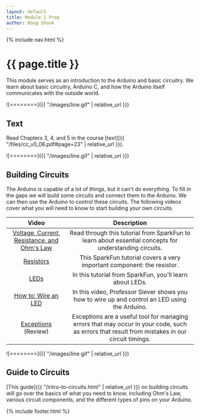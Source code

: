 ```yaml
---
layout: default
title: Module 2 Prep
author: Doug Shook
---
```

{% include nav.html %}

# {{ page.title }}

This module serves as an introduction to the Arduino and basic circuitry. We learn about basic circuitry, Arduino C, and how the Arduino itself communicates with the outside world.

![========]({{ "/images/line.gif" | relative_url }})

## Text

Read Chapters 3, 4, and 5 in the course
[text]({{ "/files/cc_v0_06.pdf#page=23" | relative_url }}).

![========]({{ "/images/line.gif" | relative_url }})

## Building Circuits

The Arduino is capable of a lot of things, but it can't do everything. To fill in the gaps we will build some circuits and connect them to the Arduino. We can then use the Arduino to control these circuits. The following videos cover what you will need to know to start building your own circuits.

| Video | Description |
|:-----:|:-----------:|
|[Voltage, Current, Resistance, and Ohm's Law](https://learn.sparkfun.com/tutorials/voltage-current-resistance-and-ohms-law) | Read through this tutorial from SparkFun to learn about essential concepts for understanding circuits. |
|[Resistors](https://learn.sparkfun.com/tutorials/resistors) | This SparkFun tutorial covers a very important component: the resistor. |
|[LEDs](https://learn.sparkfun.com/tutorials/light-emitting-diodes-leds) | In this tutorial from SparkFun, you'll learn about LEDs. |
|[How to: Wire an LED](https://wustl.box.com/s/9b9s7a2veefp0o26m2h7csj7vdwjes11) | In this video, Professor Siever shows you how to wire up and control an LED using the Arduino. |
|[Exceptions](https://wustl.box.com/s/gwdts37609gzxcngfdf24hgdvudnmu25) (Review) | Exceptions are a useful tool for managing errors that may occur in your code, such as errors that result from mistakes in our circuit timings. |

![========]({{ "/images/line.gif" | relative_url }})

## Guide to Circuits

[This guide]({{ "/intro-to-circuits.html" | relative_url }}) on building circuits will go over the basics of what you need to know, including Ohm's Law, various circuit components, and the different types of pins on your Arduino.

{% include footer.html %}
